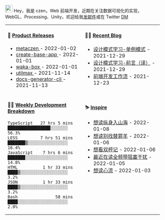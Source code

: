 
<img src="https://github.com/metaczen/metaczen/blob/master/octocat.gif" alt="hey" width="24"> Hey，我是 czen，Web 前端开发，近期在关注数据可视化的实现，WebGL、Processing、Unity，欢迎给我[发邮件](mailto:pealstyle@gmail.com)或在 Twitter [DM](https://twitter.com/ac_czen)

<table width="800px">
<tr>
<td valign="top" width="50%">

#### 🌾 <a href="https://github.com/metaczen/metaczen/blob/master/releases.md" target="_blank">Product Releases</a>

<!-- recent_releases starts -->
* <a href='https://github.com/metaczen/metaczen/releases/tag/v0.0.1' target='_blank'>metaczen </a> - 2022-01-02
* <a href='https://github.com/metaczen/create-base-app/releases/tag/v0.0.4' target='_blank'>create-base-app </a> - 2022-01-01
* <a href='https://github.com/metaczen/waka-box/releases/tag/v3.0.1' target='_blank'>waka-box </a> - 2022-01-01
* <a href='https://github.com/metaczen/utilmax/releases/tag/v1.0.7' target='_blank'>utilmax </a> - 2021-11-14
* <a href='https://github.com/metaczen/docs-generator-cli/releases/tag/v0.1.0' target='_blank'>docs-generator-cli </a> - 2021-11-13
<!-- recent_releases ends -->

</td>
<td valign="top" width="50%">

#### 🧗‍♂️ <a href="https://github.com/metaczen/blog/issues" target="_blank">Recent Blog</a>

<!-- blog starts -->
* <a href='https://www.github.com/metaczen/blog/issues/3' target='_blank'>设计模式学习-单例模式</a> - 2021-12-29
* <a href='https://www.github.com/metaczen/blog/issues/2' target='_blank'>设计模式学习-前言（译）</a> - 2021-12-29
* <a href='https://www.github.com/metaczen/blog/issues/1' target='_blank'>前端开发工作流</a> - 2021-12-23
<!-- blog ends -->

</td>
</tr>
<tr>
<td valign="top" width="50%">

#### 🤹‍♀️ <a href="https://gist.github.com/metaczen/0c39a3e7b4a372c6cff4a8714271308c" target="_blank">Weekly Development Breakdown</a>

<!-- code_time starts -->

```text
TypeScript   27 hrs 5 mins  █████████████████░░░░░░░  56.3%
LESS         7 hrs 51 mins  ███████▒░░░░░░░░░░░░░░░░  16.4%
JavaScript    7 hrs 6 mins  ███████░░░░░░░░░░░░░░░░░  14.8%
HTML          1 hr 33 mins  ████▒░░░░░░░░░░░░░░░░░░░   3.2%
JSON          1 hr 33 mins  ████▒░░░░░░░░░░░░░░░░░░░   3.2%
Bash               58 mins  ████░░░░░░░░░░░░░░░░░░░░   2.0%
```

<!-- code_time ends -->

</td>
<td valign="top" width="50%">

#### ⛷️ <a href="https://www.douban.com/people/yushangyuzui/" target="_blank">Inspire</a>

<!-- douban starts -->
* <a href='https://book.douban.com/subject/35028954/' target='_blank'>想读纵身入山海</a> - 2022-01-08
* <a href='https://book.douban.com/subject/30364340/' target='_blank'>想读别找替罪羊</a> - 2022-01-06
* <a href='https://www.douban.com/location/drama/35520219/' target='_blank'>想看双枰记</a> - 2022-01-06
* <a href='https://book.douban.com/subject/3571732/' target='_blank'>最近在读全频带阻塞干扰</a> - 2022-01-05
* <a href='https://book.douban.com/subject/27186106/' target='_blank'>想读心流</a> - 2022-01-03
<!-- douban ends -->

</td>
  </tr>
  </table>
